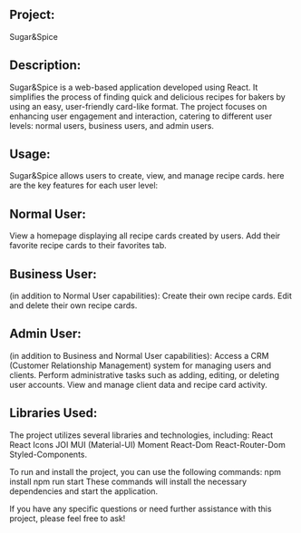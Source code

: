 Project:
-
Sugar&Spice

Description:
-
Sugar&Spice is a web-based application developed using React. It simplifies the process of finding quick and delicious recipes for bakers by using an easy, user-friendly card-like format. The project focuses on enhancing user engagement and interaction, catering to different user levels: normal users, business users, and admin users.

Usage:
-
Sugar&Spice allows users to create, view, and manage recipe cards.
here are the key features for each user level:

Normal User:
-
View a homepage displaying all recipe cards created by users. Add their favorite recipe cards to their favorites tab.

Business User:
-
(in addition to Normal User capabilities): Create their own recipe cards. Edit and delete their own recipe cards.

Admin User:
-
(in addition to Business and Normal User capabilities): Access a CRM (Customer Relationship Management) system for managing users and clients. Perform administrative tasks such as adding, editing, or deleting user accounts. View and manage client data and recipe card activity.

Libraries Used: 
-
The project utilizes several libraries and technologies, including:
React
React Icons
JOI
MUI (Material-UI)
Moment
React-Dom
React-Router-Dom
Styled-Components.

To run and install the project, you can use the following commands: npm install npm run start These commands will install the necessary dependencies and start the application.

If you have any specific questions or need further assistance with this project, please feel free to ask!
